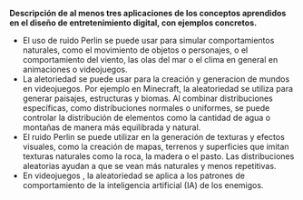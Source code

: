 **Descripción de al menos tres aplicaciones de los conceptos aprendidos en el diseño de entretenimiento digital, con ejemplos concretos.**

- El uso de ruido Perlin se puede usar para simular comportamientos naturales, como el movimiento de objetos o personajes, o el comportamiento del viento, las olas del mar o el clima en general en animaciones o videojuegos.
- La aletoriedad se puede usar para la creación y generacion de mundos en videojuegos. Por ejemplo en Minecraft, la aleatoriedad se utiliza para generar paisajes, estructuras y biomas. Al combinar distribuciones específicas, como distribuciones normales o uniformes, se puede controlar la distribución de elementos como la cantidad de agua o montañas de manera más equilibrada y natural.
- El ruido Perlin se puede utilizar en la generación de texturas y efectos visuales, como la creación de mapas, terrenos y superficies que imitan texturas naturales como la roca, la madera o el pasto. Las distribuciones aleatorias ayudan a que se vean más naturales y menos repetitivas.
- En videojuegos , la aleatoriedad se aplica a los patrones de comportamiento de la inteligencia artificial (IA) de los enemigos.
